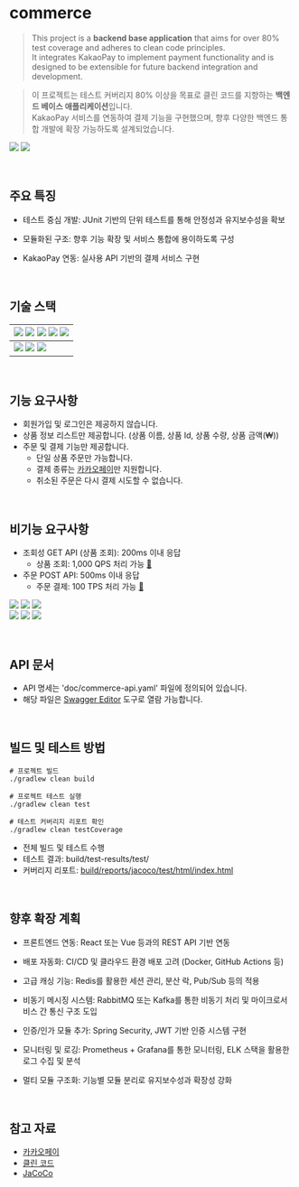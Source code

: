 # commerce
>This project is a **backend base application** that aims for over 80% test coverage and adheres to clean code principles.</br>
It integrates KakaoPay to implement payment functionality and is designed to be extensible for future backend integration and development.

>이 프로젝트는 테스트 커버리지 80% 이상을 목표로 클린 코드를 지향하는 **백엔드 베이스 애플리케이션**입니다.</br>
KakaoPay 서비스를 연동하여 결제 기능을 구현했으며, 향후 다양한 백엔드 통합 개발에 확장 가능하도록 설계되었습니다.

<img src="https://img.shields.io/badge/coverage-100%25-blue"> <img src="https://img.shields.io/badge/branches-100%25-green">


</br>

## 주요 특징
- 테스트 중심 개발: JUnit 기반의 단위 테스트를 통해 안정성과 유지보수성을 확보

- 모듈화된 구조: 향후 기능 확장 및 서비스 통합에 용이하도록 구성

- KakaoPay 연동: 실사용 API 기반의 결제 서비스 구현

</br>

## 기술 스택
| <img src="https://img.shields.io/badge/Java_17-007396?style=for-the-badge&logo=java&logoColor=white"> <img src="https://img.shields.io/badge/spring boot_3.4.4-6DB33F?style=for-the-badge&logo=springboot&logoColor=white"> <img src="https://img.shields.io/badge/gradle_8.13-02303A?style=for-the-badge&logo=gradle&logoColor=white"> <img src="https://img.shields.io/badge/mysql_8.0.29-4479A1?style=for-the-badge&logo=mysql&logoColor=white"> <img src="https://img.shields.io/badge/Spring_Data_JPA-6DB33F?style=for-the-badge&logo=spring&logoColor=white"> 
  | :--- | 
|<img src="https://img.shields.io/badge/JUnit_5.11.4-green?style=for-the-badge"> <img src="https://img.shields.io/badge/JaCoCo_0.8.8-F7941E?style=for-the-badge"> <img src="https://img.shields.io/badge/Apache_JMeter_5.6.4-E2231A?style=for-the-badge">|

</br>

## 기능 요구사항
- 회원가입 및 로그인은 제공하지 않습니다.
- 상품 정보 리스트만 제공합니다. (상품 이름, 상품 Id, 상품 수량, 상품 금액(₩))
- 주문 및 결제 기능만 제공합니다.
    - 단일 상품 주문만 가능합니다.
    - 결제 종류는 [카카오페이](https://developers.kakaopay.com/docs/payment/online/common)만 지원합니다.
    - 취소된 주문은 다시 결제 시도할 수 없습니다.

</br>

## 비기능 요구사항
- 조회성 GET API (상품 조회): 200ms 이내 응답
  - 상품 조회: 1,000 QPS 처리 가능 [🔗](https://yeonjue-2.github.io/Static-web/cmc-GET-products/index.html)
- 주문 POST API: 500ms 이내 응답
  - 주문 결제: 100 TPS 처리 가능 [🔗](https://yeonjue-2.github.io/Static-web/cmc-POST-orders/index.html)

<img src="https://img.shields.io/badge/GET-QPS_1175-blue"> <img src="https://img.shields.io/badge/GET-_P90_62ms-blue"> <img src="https://img.shields.io/badge/GET-_ERROR_0%25-blue"> </br>
<img src="https://img.shields.io/badge/POST-QPS_111-green"> <img src="https://img.shields.io/badge/POST-P90_51ms-green"> <img src="https://img.shields.io/badge/POST-ERROR_0%25-green">

</br>

## API 문서
- API 명세는 'doc/commerce-api.yaml' 파일에 정의되어 있습니다.
- 해당 파일은 [Swagger Editor](https://editor.swagger.io/) 도구로 열람 가능합니다.

</br>

## 빌드 및 테스트 방법 
```
# 프로젝트 빌드
./gradlew clean build

# 프로젝트 테스트 실행
./gradlew clean test

# 테스트 커버리지 리포트 확인
./gradlew clean testCoverage
```
- 전체 빌드 및 테스트 수행 </br>
- 테스트 결과: build/test-results/test/ </br>
- 커버리지 리포트: [build/reports/jacoco/test/html/index.html](https://yeonjue-2.github.io/Static-web/cmc-Jacoco/html/index.html) 

</br>

## 향후 확장 계획
- 프론트엔드 연동: React 또는 Vue 등과의 REST API 기반 연동

- 배포 자동화: CI/CD 및 클라우드 환경 배포 고려 (Docker, GitHub Actions 등)

- 고급 캐싱 기능: Redis를 활용한 세션 관리, 분산 락, Pub/Sub 등의 적용

- 비동기 메시징 시스템: RabbitMQ 또는 Kafka를 통한 비동기 처리 및 마이크로서비스 간 통신 구조 도입

- 인증/인가 모듈 추가: Spring Security, JWT 기반 인증 시스템 구현

- 모니터링 및 로깅: Prometheus + Grafana를 통한 모니터링, ELK 스택을 활용한 로그 수집 및 분석

- 멀티 모듈 구조화: 기능별 모듈 분리로 유지보수성과 확장성 강화

</br>

## 참고 자료

- [카카오페이](https://developers.kakaopay.com/docs/payment/online/common)
- [클린 코드](https://product.kyobobook.co.kr/detail/S000001032980)
- [JaCoCo](https://github.com/jacoco/jacoco?tab=readme-ov-file)
